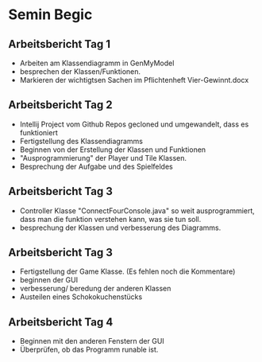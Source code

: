 
# Semin Begic

## Arbeitsbericht Tag 1 

 * Arbeiten am Klassendiagramm in GenMyModel 
 * besprechen der Klassen/Funktionen. 
 * Markieren der wichtigtsen Sachen im Pflichtenheft Vier-Gewinnt.docx

## Arbeitsbericht Tag 2

 * Intellij Project vom Github Repos gecloned und umgewandelt, dass es funktioniert
 * Fertigstellung des Klassendiagramms
 * Beginnen von der Erstellung der Klassen und Funktionen 
 * "Ausprogrammierung" der Player und Tile Klassen.
 * Besprechung der Aufgabe und des Spielfeldes

## Arbeitsbericht Tag 3

 * Controller Klasse "ConnectFourConsole.java" so weit ausprogrammiert, dass man die funktion verstehen kann, was sie tun soll.
 * besprechung der Klassen und verbesserung des Diagramms. 

## Arbeitsbericht Tag 3

 * Fertigstellung der Game Klasse. (Es fehlen noch die Kommentare)
 * beginnen der GUI 
 * verbesserung/ beredung der anderen Klassen
 * Austeilen eines Schokokuchenstücks

## Arbeitsbericht Tag 4

 * Beginnen mit den anderen Fenstern der GUI
 * Überprüfen, ob das Programm runable ist.
